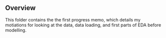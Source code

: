 ## Overview

This folder contains the the first progress memo, which details my motiations for looking at the data, data loading, and first parts of EDA before modelling.


